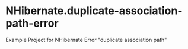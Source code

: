 NHibernate.duplicate-association-path-error
===========================================

Example Project for NHibernate Error "duplicate association path"

